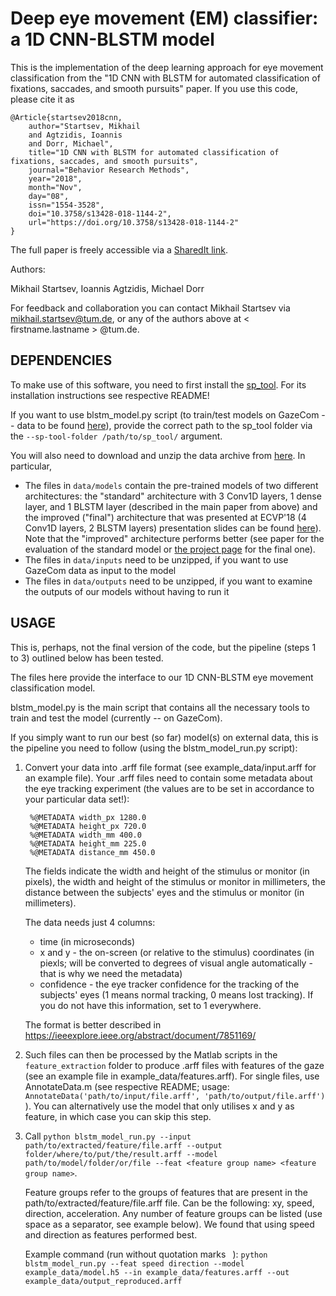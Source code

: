 # Deep eye movement (EM) classifier: a 1D CNN-BLSTM model

This is the implementation of the deep learning approach for eye movement classification from the "1D CNN with BLSTM for automated classification of fixations, saccades, and smooth pursuits" paper. If you use this code, please cite it as

    @Article{startsev2018cnn,
        author="Startsev, Mikhail
        and Agtzidis, Ioannis
        and Dorr, Michael",
        title="1D CNN with BLSTM for automated classification of fixations, saccades, and smooth pursuits",
        journal="Behavior Research Methods",
        year="2018",
        month="Nov",
        day="08",
        issn="1554-3528",
        doi="10.3758/s13428-018-1144-2",
        url="https://doi.org/10.3758/s13428-018-1144-2"
    }

The full paper is freely accessible via a [SharedIt link](https://rdcu.be/bbMo3).

Authors:

Mikhail Startsev, Ioannis Agtzidis, Michael Dorr

For feedback and collaboration you can contact Mikhail Startsev via mikhail.startsev@tum.de, or any of the authors above at < firstname.lastname > @tum.de.

## DEPENDENCIES

To make use of this software, you need to first install the [sp_tool](https://github.com/MikhailStartsev/sp_tool/). For its installation instructions see respective README!

If you want to use blstm_model.py script (to train/test models on GazeCom -- data to be found [here](http://michaeldorr.de/smoothpursuit/)), provide the correct path to the sp_tool folder via the `--sp-tool-folder /path/to/sp_tool/` argument.


You will also need to download and unzip the data archive from [here](https://drive.google.com/drive/folders/1SPGTwUKnvZCUFJO05CnYTqakv-Akdth-?usp=sharing). In particular, 

* The files in `data/models` contain the pre-trained models of two different architectures: the "standard" architecture with 3 Conv1D layers, 1 dense layer, and 1 BLSTM layer (described in the main paper from above) and the improved ("final") architecture that was presented at ECVP'18 (4 Conv1D layers, 2 BLSTM layers) presentation slides can be found [here](http://michaeldorr.de/smoothpursuit/ECVP2018_presentation_slides.pdf)). Note that the "improved" architecture performs better (see paper for the evaluation of the standard model or [the project page](http://michaeldorr.de/smoothpursuit/) for the final one). 
* The files in `data/inputs` need to be unzipped, if you want to use GazeCom data as input to the model
* The files in `data/outputs` need to be unzipped, if you want to examine the outputs of our models without having to run it





## USAGE


This is, perhaps, not the final version of the code, but the pipeline (steps 1 to 3) outlined below has been tested.


The files here provide the interface to our 1D CNN-BLSTM eye movement classification model.

blstm_model.py is the main script that contains all the necessary tools to train and test the model (currently -- on GazeCom).

If you simply want to run our best (so far) model(s) on external data, this is the pipeline you need to follow (using the blstm_model_run.py script):

1. Convert your data into .arff file format (see example_data/input.arff for an example file). Your .arff files need to contain some metadata about the eye tracking experiment (the values are to be set in accordance to your particular data set!):

        %@METADATA width_px 1280.0
        %@METADATA height_px 720.0
        %@METADATA width_mm 400.0
        %@METADATA height_mm 225.0
        %@METADATA distance_mm 450.0

    The fields indicate the width and height of the stimulus or monitor (in pixels), 
    the width and height of the stimulus or monitor in millimeters,
    the distance between the subjects' eyes and the stimulus or monitor (in millimeters).

    The data needs just 4 columns:
    * time (in microseconds)
    * x and y - the on-screen (or relative to the stimulus) coordinates (in piexls; will be converted to degrees of visual angle automatically - that is why we need the metadata)
    * confidence - the eye tracker confidence for the tracking of the subjects' eyes (1 means normal tracking, 0 means lost tracking). If you do not have this information, set to 1 everywhere.

    The format is better described in https://ieeexplore.ieee.org/abstract/document/7851169/ 

2. Such files can then be processed by the Matlab scripts in the `feature_extraction` folder to produce .arff files with features of the gaze (see an example file in example_data/features.arff). For single files, use AnnotateData.m (see respective README; usage: `AnnotateData('path/to/input/file.arff', 'path/to/output/file.arff')` ). You can alternatively use the model that only utilises x and y as feature, in which case you can skip this step.

3. Call `python blstm_model_run.py --input path/to/extracted/feature/file.arff --output folder/where/to/put/the/result.arff --model path/to/model/folder/or/file --feat <feature group name> <feature group name>`.

      Feature groups refer to the groups of features that are present in the path/to/extracted/feature/file.arff file. Can be the following: xy, speed, direction, acceleration. Any number of feature groups can be listed (use space as a separator, see example below). We found that using speed and direction as features performed best.

      Example command (run without quotation marks ` `): 
      `python blstm_model_run.py --feat speed direction --model example_data/model.h5 --in example_data/features.arff --out example_data/output_reproduced.arff`
